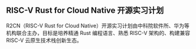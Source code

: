 <!--

**Here are some ideas to get you started:**

🙋‍♀️ A short introduction - what is your organization all about?
🌈 Contribution guidelines - how can the community get involved?
👩‍💻 Useful resources - where can the community find your docs? Is there anything else the community should know?
🍿 Fun facts - what does your team eat for breakfast?
🧙 Remember, you can do mighty things with the power of [Markdown](https://docs.github.com/github/writing-on-github/getting-started-with-writing-and-formatting-on-github/basic-writing-and-formatting-syntax)
-->

## RISC-V Rust for Cloud Native 开源实习计划

R2CN（RISC-V Rust for Cloud Native）开源实习计划由中科院软件所、华为等机构联合主办，目标是培养精通 Rust 编程语言、熟悉 RISC-V 架构的、构建兼容 RISC-V 云原生技术栈创新生态。
